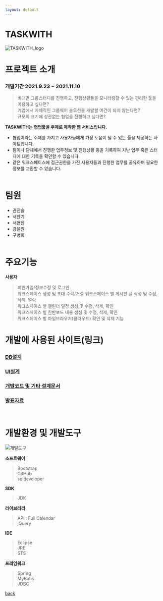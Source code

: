 ```yaml
---
layout: default
---
```


# TASKWITH

![TASKWITH_logo](https://user-images.githubusercontent.com/88972646/150100002-317d8b5e-e764-4015-b1f0-c7c8f67fcaf9.png)

# 프로젝트 소개
### 개발기간 2021.9.23 ~ 2021.11.10 

> 비대면 그룹스터디를 진행하고, 진행상황들을 모니터링할 수 있는 편리한 툴을 이용하고 싶다면?<br>
> 기업에서 자체적인 그룹웨어 솔루션을 개발할 여건이 되지 않는다면?<br>
> 규모의 크기에 상관없는 협업을 진행하고 싶다면?

 **TASKWITH는 협업툴을 주제로 제작한 웹 서비스입니다.**
 * 협업이라는 주제를 가지고 사용자들에게 가장 도움이 될 수 있는 툴을 제공하는 사이트입니다.
 * 팀이나 단체에서 진행한 업무정보 및 진행상황 등을 기록하여 지난 업무 혹은 스터디에 대한 기록을 확인할 수 있습니다.
 * 같은 워크스페이스에 접근권한을 가진 사용자들과 진행한 업무를 공유하며 필요한 정보를 교환할 수 있습니다.
<br><br>

# 팀원
- 권진솔
- 서찬기
- 서현진
- 강을원
- 구병희
<br><br>

# 주요기능
**사용자**
> 회원가입/정보수정 및 로그인<br>
> 워크스페이스 생성 및 초대 수락/거절
> 워크스페이스 별 게시판 글 작성 및 수정, 삭제, 열람<br>
> 워크스페이스 별 캘린더 일정 생성 및 수정, 삭제, 확인<br>
> 워크스페이스 별 칸반보드 내용 생성 및 수정, 삭제, 확인<br>
> 워크스페이스 별 파일브라우저(클라우드) 확인 및 삭제 기능<br>

# 개발에 사용된 사이트(링크)
### [DB설계](https://www.erdcloud.com/d/FaRu2ndnR6CpahErz)
### [UI설계](https://ovenapp.io/view/x1X1N4XzySXvC2P23rEx5rPyi4NGNX42/)
### [개발코드 및 기타 설계문서](https://github.com/JinSolKwon/teamProject_KG-ITBANK)
### [발표자료](https://docs.google.com/presentation/d/1O0zuApfCOP0d7C1YhCcix49gTv5_O5HhzFjarVwr888/edit?usp=sharing)
<br>

# 개발환경 및 개발도구
![개발도구](https://user-images.githubusercontent.com/88276563/147345653-e90e4b6c-bd66-46d6-a22e-babbc0858a6e.png)

**소프트웨어**
> Bootstrap<br>
> GitHub<br>
> sqldeveloper<br>

**SDK**
> JDK

**라이브러리**
> API : Full Calendar<br>
> jQuery


**IDE**
> Eclipse<br>
> JRE<br>
> STS

**프레임워크**
> Spring<br>
> MyBatis<br>
> JDBC

[back](./)
